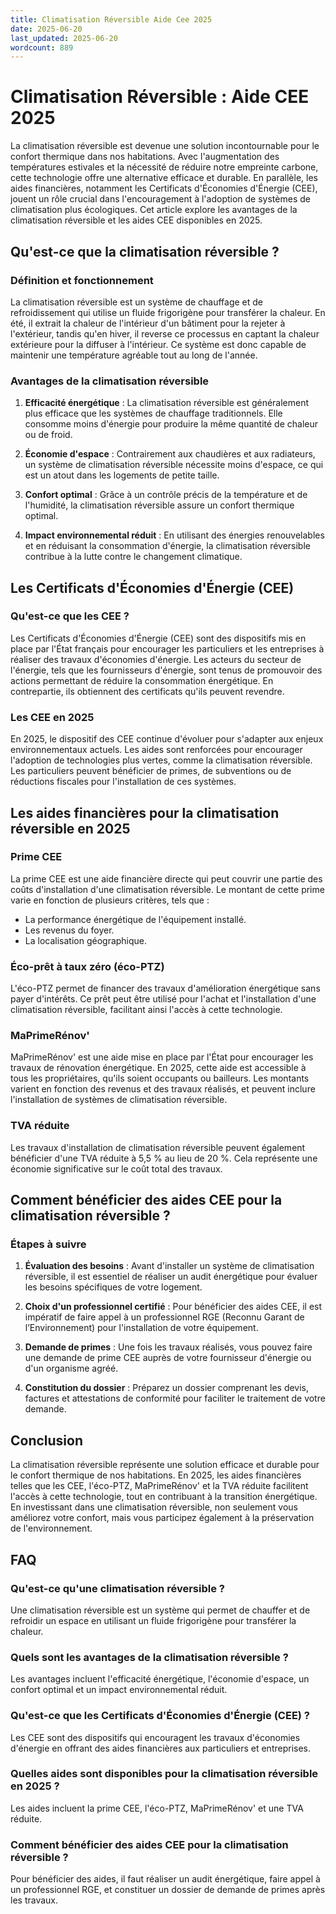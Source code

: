 ```yaml
---
title: Climatisation Réversible Aide Cee 2025
date: 2025-06-20
last_updated: 2025-06-20
wordcount: 889
---
```


# Climatisation Réversible : Aide CEE 2025

La climatisation réversible est devenue une solution incontournable pour le confort thermique dans nos habitations. Avec l'augmentation des températures estivales et la nécessité de réduire notre empreinte carbone, cette technologie offre une alternative efficace et durable. En parallèle, les aides financières, notamment les Certificats d'Économies d'Énergie (CEE), jouent un rôle crucial dans l'encouragement à l'adoption de systèmes de climatisation plus écologiques. Cet article explore les avantages de la climatisation réversible et les aides CEE disponibles en 2025.

## Qu'est-ce que la climatisation réversible ?

### Définition et fonctionnement

La climatisation réversible est un système de chauffage et de refroidissement qui utilise un fluide frigorigène pour transférer la chaleur. En été, il extrait la chaleur de l'intérieur d'un bâtiment pour la rejeter à l'extérieur, tandis qu'en hiver, il reverse ce processus en captant la chaleur extérieure pour la diffuser à l'intérieur. Ce système est donc capable de maintenir une température agréable tout au long de l'année.

### Avantages de la climatisation réversible

1. **Efficacité énergétique** : La climatisation réversible est généralement plus efficace que les systèmes de chauffage traditionnels. Elle consomme moins d'énergie pour produire la même quantité de chaleur ou de froid.

2. **Économie d'espace** : Contrairement aux chaudières et aux radiateurs, un système de climatisation réversible nécessite moins d'espace, ce qui est un atout dans les logements de petite taille.

3. **Confort optimal** : Grâce à un contrôle précis de la température et de l'humidité, la climatisation réversible assure un confort thermique optimal.

4. **Impact environnemental réduit** : En utilisant des énergies renouvelables et en réduisant la consommation d'énergie, la climatisation réversible contribue à la lutte contre le changement climatique.

## Les Certificats d'Économies d'Énergie (CEE)

### Qu'est-ce que les CEE ?

Les Certificats d'Économies d'Énergie (CEE) sont des dispositifs mis en place par l'État français pour encourager les particuliers et les entreprises à réaliser des travaux d'économies d'énergie. Les acteurs du secteur de l'énergie, tels que les fournisseurs d'énergie, sont tenus de promouvoir des actions permettant de réduire la consommation énergétique. En contrepartie, ils obtiennent des certificats qu'ils peuvent revendre.

### Les CEE en 2025

En 2025, le dispositif des CEE continue d'évoluer pour s'adapter aux enjeux environnementaux actuels. Les aides sont renforcées pour encourager l'adoption de technologies plus vertes, comme la climatisation réversible. Les particuliers peuvent bénéficier de primes, de subventions ou de réductions fiscales pour l'installation de ces systèmes.

## Les aides financières pour la climatisation réversible en 2025

### Prime CEE

La prime CEE est une aide financière directe qui peut couvrir une partie des coûts d'installation d'une climatisation réversible. Le montant de cette prime varie en fonction de plusieurs critères, tels que :

- La performance énergétique de l'équipement installé.
- Les revenus du foyer.
- La localisation géographique.

### Éco-prêt à taux zéro (éco-PTZ)

L'éco-PTZ permet de financer des travaux d'amélioration énergétique sans payer d'intérêts. Ce prêt peut être utilisé pour l'achat et l'installation d'une climatisation réversible, facilitant ainsi l'accès à cette technologie.

### MaPrimeRénov'

MaPrimeRénov' est une aide mise en place par l'État pour encourager les travaux de rénovation énergétique. En 2025, cette aide est accessible à tous les propriétaires, qu'ils soient occupants ou bailleurs. Les montants varient en fonction des revenus et des travaux réalisés, et peuvent inclure l'installation de systèmes de climatisation réversible.

### TVA réduite

Les travaux d'installation de climatisation réversible peuvent également bénéficier d'une TVA réduite à 5,5 % au lieu de 20 %. Cela représente une économie significative sur le coût total des travaux.

## Comment bénéficier des aides CEE pour la climatisation réversible ?

### Étapes à suivre

1. **Évaluation des besoins** : Avant d'installer un système de climatisation réversible, il est essentiel de réaliser un audit énergétique pour évaluer les besoins spécifiques de votre logement.

2. **Choix d'un professionnel certifié** : Pour bénéficier des aides CEE, il est impératif de faire appel à un professionnel RGE (Reconnu Garant de l’Environnement) pour l'installation de votre équipement.

3. **Demande de primes** : Une fois les travaux réalisés, vous pouvez faire une demande de prime CEE auprès de votre fournisseur d'énergie ou d'un organisme agréé.

4. **Constitution du dossier** : Préparez un dossier comprenant les devis, factures et attestations de conformité pour faciliter le traitement de votre demande.

## Conclusion

La climatisation réversible représente une solution efficace et durable pour le confort thermique de nos habitations. En 2025, les aides financières telles que les CEE, l'éco-PTZ, MaPrimeRénov' et la TVA réduite facilitent l'accès à cette technologie, tout en contribuant à la transition énergétique. En investissant dans une climatisation réversible, non seulement vous améliorez votre confort, mais vous participez également à la préservation de l'environnement.

## FAQ

### Qu'est-ce qu'une climatisation réversible ?

Une climatisation réversible est un système qui permet de chauffer et de refroidir un espace en utilisant un fluide frigorigène pour transférer la chaleur.

### Quels sont les avantages de la climatisation réversible ?

Les avantages incluent l'efficacité énergétique, l'économie d'espace, un confort optimal et un impact environnemental réduit.

### Qu'est-ce que les Certificats d'Économies d'Énergie (CEE) ?

Les CEE sont des dispositifs qui encouragent les travaux d'économies d'énergie en offrant des aides financières aux particuliers et entreprises.

### Quelles aides sont disponibles pour la climatisation réversible en 2025 ?

Les aides incluent la prime CEE, l'éco-PTZ, MaPrimeRénov' et une TVA réduite.

### Comment bénéficier des aides CEE pour la climatisation réversible ?

Pour bénéficier des aides, il faut réaliser un audit énergétique, faire appel à un professionnel RGE, et constituer un dossier de demande de primes après les travaux.